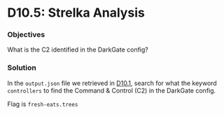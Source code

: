 # D10.5: Strelka Analysis

### Objectives
What is the C2 identified in the DarkGate config?

### Solution
In the `output.json` file we retrieved in [D10.1](D10.1.md), search for what the keyword `controllers` to find the Command & Control (C2) in the DarkGate config. 

Flag is `fresh-eats.trees`
